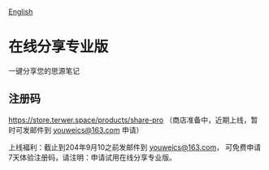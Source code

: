 [English](README.md)

# 在线分享专业版

一键分享您的思源笔记

## 注册码

https://store.terwer.space/products/share-pro （商店准备中，近期上线，暂时可发邮件到 youweics@163.com 申请）

上线福利：截止到204年9月10之前发邮件到 youweics@163.com， 可免费申请7天体验注册码，请注明：申请试用在线分享专业版。